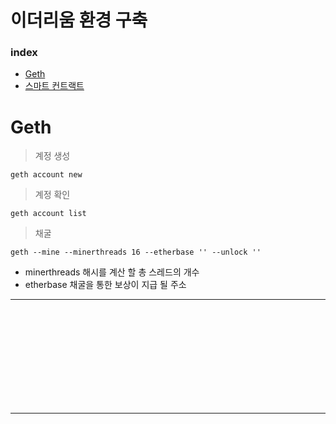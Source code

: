 # 이더리움 환경 구축  

### index  

- <a href="#geth">Geth</a>
- <a href="https://github.com/zacscoding/blockchain/blob/master/etherieum/03.스마트_컨트랙트_작성.md">스마트 컨트랙트</a>

<div id="geth"></div>

# Geth

> 계정 생성

```
geth account new
```  

> 계정 확인  

```
geth account list
```

> 채굴  

```
geth --mine --minerthreads 16 --etherbase '' --unlock ''
```  

- minerthreads 해시를 계산 할 총 스레드의 개수  
- etherbase 채굴을 통한 보상이 지급 될 주소  

---





<br /><br /><br /><br /><br /><br /><br /><br /><br />

---  
